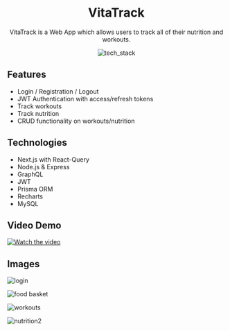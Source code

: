 <div align="center">
<h1>VitaTrack</h1>
<p>VitaTrack is a Web App which allows users to track all of their nutrition and workouts.</p>

![tech_stack](https://user-images.githubusercontent.com/59027997/199288012-f371dba8-aa38-41bd-a08d-322b3899e37d.png)
</div>

<div>
<h2>Features</h2>
<ul>
  <li>Login / Registration / Logout</li>
  <li>JWT Authentication with access/refresh tokens</li>
  <li>Track workouts</li>
  <li>Track nutrition</li>
  <li>CRUD functionality on workouts/nutrition</li>
</ul>
</div>
<div>
<h2>Technologies</h2>
<ul>
  <li>Next.js with React-Query</li>
  <li>Node.js & Express</li>
  <li>GraphQL</li>
  <li>JWT</li>
  <li>Prisma ORM</li>
  <li>Recharts</li>
  <li>MySQL</li>
</ul>
</div>

<h2>Video Demo</h2>

[![Watch the video](https://user-images.githubusercontent.com/59027997/199286838-183c2728-f6c4-411c-b286-fd4a221017a4.png)](https://user-images.githubusercontent.com/59027997/199287248-f8251a3d-acc6-4647-a3e2-81497f4a3a95.mp4)
</div>

<h2>Images</h2>

![login](https://user-images.githubusercontent.com/59027997/199286838-183c2728-f6c4-411c-b286-fd4a221017a4.png)

![food basket](https://user-images.githubusercontent.com/59027997/199286895-203b3997-c40f-450b-b724-91fefc06b09e.png)

![workouts](https://user-images.githubusercontent.com/59027997/199286936-c013374a-0f5a-421a-bb54-92b4f87dd13a.png)

![nutrition2](https://user-images.githubusercontent.com/59027997/199287171-036f0ec6-2862-4a57-9e9c-8d76dcb6ea03.png)
</div>
